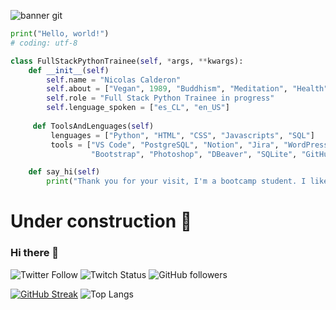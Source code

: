 ![banner git](https://github.com/PlueciToT/PlueciToT/assets/129394494/ae050db2-a5c0-40be-aeb4-fee9c652a5a6)
```python
print("Hello, world!")
# coding: utf-8

class FullStackPythonTrainee(self, *args, **kwargs):
    def __init__(self)
        self.name = "Nicolas Calderon"
        self.about = ["Vegan", 1989, "Buddhism", "Meditation", "Health", "Nature"]
        self.role = "Full Stack Python Trainee in progress" 
        self.lenguage_spoken = ["es_CL", "en_US"]
        
     def ToolsAndLenguages(self)
         lenguages = ["Python", "HTML", "CSS", "Javascripts", "SQL"]
         tools = ["VS Code", "PostgreSQL", "Notion", "Jira", "WordPress", 
                  "Bootstrap", "Photoshop", "DBeaver", "SQLite", "GitHub"]

    def say_hi(self)
        print("Thank you for your visit, I'm a bootcamp student. I like programming")
```
# Under construction 🚧
### Hi there 👋
![Twitter Follow](https://img.shields.io/twitter/follow/ncalderonh?style=for-the-badge&logo=twitter&logoColor=FFDE00&labelColor=660300&color=FFDE00)  ![Twitch Status](https://img.shields.io/twitch/status/PlueciToT?style=for-the-badge&logo=twitch&logoColor=FFDE00&labelColor=660300&color=FFDE00)  ![GitHub followers](https://img.shields.io/github/followers/ncalderonh?style=for-the-badge&logo=github&logoColor=FFDE00&labelColor=660300&color=FFDE00)

[![GitHub Streak](https://streak-stats.demolab.com?user=ncalderonh&theme=monokai-metallian&hide_border=true)](https://git.io/streak-stats)  ![Top Langs](https://github-readme-stats.vercel.app/api/top-langs/?username=ncalderonh&layout=compact)

<!--
**PlueciToT/PlueciToT** is a ✨ _special_ ✨ repository because its `README.md` (this file) appears on your GitHub profile.

Here are some ideas to get you started:

- 🔭 I’m currently working on ...
- 🌱 I’m currently learning ...
- 👯 I’m looking to collaborate on ...
- 🤔 I’m looking for help with ...
- 💬 Ask me about ...
- 📫 How to reach me: ...
- 😄 Pronouns: ...
- ⚡ Fun fact: ...
-->
